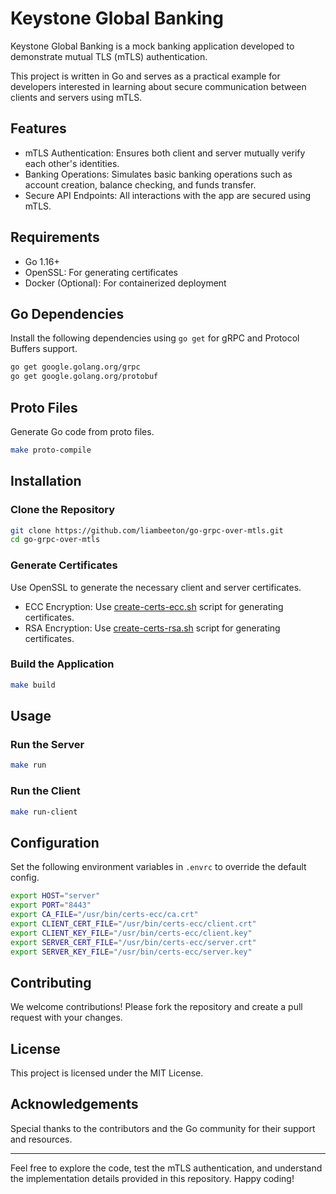 # Keystone Global Banking

Keystone Global Banking is a mock banking application developed to demonstrate mutual TLS (mTLS) authentication.

This project is written in Go and serves as a practical example for developers interested in learning about secure communication between clients and servers using mTLS.

## Features

- mTLS Authentication: Ensures both client and server mutually verify each other's identities.
- Banking Operations: Simulates basic banking operations such as account creation, balance checking, and funds transfer.
- Secure API Endpoints: All interactions with the app are secured using mTLS.

## Requirements

- Go 1.16+
- OpenSSL: For generating certificates
- Docker (Optional): For containerized deployment

## Go Dependencies

Install the following dependencies using `go get` for gRPC and Protocol Buffers support.

```sh
go get google.golang.org/grpc
go get google.golang.org/protobuf
```

## Proto Files

Generate Go code from proto files.

```sh
make proto-compile
```

## Installation

### Clone the Repository

```sh
git clone https://github.com/liambeeton/go-grpc-over-mtls.git
cd go-grpc-over-mtls
```

### Generate Certificates

Use OpenSSL to generate the necessary client and server certificates.

- ECC Encryption: Use [create-certs-ecc.sh](https://github.com/liambeeton/go-grpc-over-mtls/blob/main/create-certs-ecc.sh) script for generating certificates.
- RSA Encryption: Use [create-certs-rsa.sh](https://github.com/liambeeton/go-grpc-over-mtls/blob/main/create-certs-rsa.sh) script for generating certificates.

### Build the Application

```sh
make build
```

## Usage

### Run the Server

```sh
make run
```

### Run the Client

```sh
make run-client
```

## Configuration

Set the following environment variables in `.envrc` to override the default config.

```sh
export HOST="server"
export PORT="8443"
export CA_FILE="/usr/bin/certs-ecc/ca.crt"
export CLIENT_CERT_FILE="/usr/bin/certs-ecc/client.crt"
export CLIENT_KEY_FILE="/usr/bin/certs-ecc/client.key"
export SERVER_CERT_FILE="/usr/bin/certs-ecc/server.crt"
export SERVER_KEY_FILE="/usr/bin/certs-ecc/server.key"
```

## Contributing

We welcome contributions! Please fork the repository and create a pull request with your changes.

## License

This project is licensed under the MIT License.

## Acknowledgements

Special thanks to the contributors and the Go community for their support and resources.

---

Feel free to explore the code, test the mTLS authentication, and understand the implementation details provided in this repository. Happy coding!
